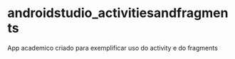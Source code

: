 # androidstudio_activitiesandfragments
App academico criado para exemplificar uso do activity e do fragments
